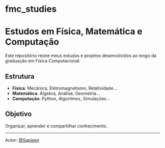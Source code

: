 # fmc_studies

# Estudos em Física, Matemática e Computação

Este repositório reúne meus estudos e projetos desenvolvidos ao longo da graduação em Física Computacional.

## Estrutura
- **Física**: Mecânica, Eletromagnetismo, Relatividade...
- **Matemática**: Álgebra, Análise, Geometria...
- **Computação**: Python, Algoritmos, Simulações...

## Objetivo
Organizar, aprender e compartilhar conhecimento.

---
Autor: [@Sapieen](https://github.com/Sapieen)
